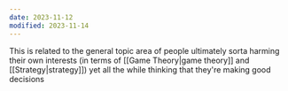 ```yaml
---
date: 2023-11-12
modified: 2023-11-14
---
```

This is related to the general topic area of people ultimately sorta harming their own interests (in terms of [[Game Theory|game theory]] and [[Strategy|strategy]]) yet all the while thinking that they're making good decisions